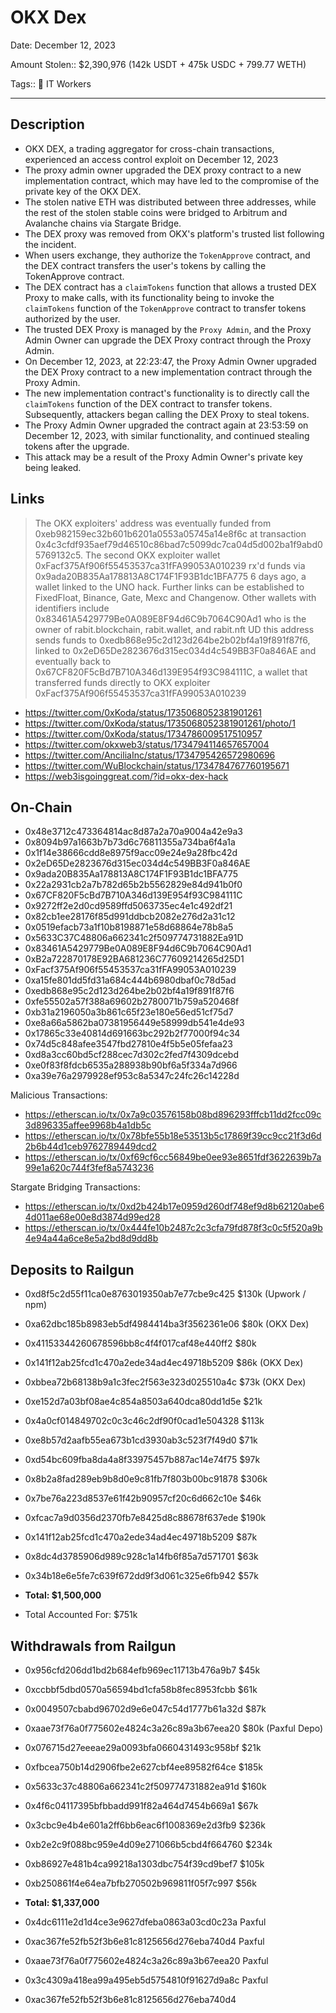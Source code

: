 # OKX Dex

Date: December 12, 2023

Amount Stolen:: $2,390,976 (142k USDT + 475k USDC + 799.77 WETH)

Tags:: 💼 IT Workers

---


## Description

- OKX DEX, a trading aggregator for cross-chain transactions, experienced an access control exploit on December 12, 2023
- The proxy admin owner upgraded the DEX proxy contract to a new implementation contract, which may have led to the compromise of the private key of the OKX DEX. 
- The stolen native ETH was distributed between three addresses, while the rest of the stolen stable coins were bridged to Arbitrum and Avalanche chains via Stargate Bridge.
- The DEX proxy was removed from OKX's platform's trusted list following the incident. 
- When users exchange, they authorize the `TokenApprove` contract, and the DEX contract transfers the user's tokens by calling the TokenApprove contract.
- The DEX contract has a `claimTokens` function that allows a trusted DEX Proxy to make calls, with its functionality being to invoke the `claimTokens` function of the `TokenApprove` contract to transfer tokens authorized by the user. 
- The trusted DEX Proxy is managed by the `Proxy Admin`, and the Proxy Admin Owner can upgrade the DEX Proxy contract through the Proxy Admin. 
- On December 12, 2023, at 22:23:47, the Proxy Admin Owner upgraded the DEX Proxy contract to a new implementation contract through the Proxy Admin.
- The new implementation contract's functionality is to directly call the `claimTokens` function of the DEX contract to transfer tokens. Subsequently, attackers began calling the DEX Proxy to steal tokens. 
- The Proxy Admin Owner upgraded the contract again at 23:53:59 on December 12, 2023, with similar functionality, and continued stealing tokens after the upgrade.
- This attack may be a result of the Proxy Admin Owner's private key being leaked.


## Links

> The OKX exploiters' address was eventually funded from 0xeb982159ec32b601b6201a0553a05745a14e8f6c at transaction  0x4c3cfdf935aef79d46510c86bad7c5099dc7ca04d5d002ba1f9abd05769132c5.
> The second OKX exploiter wallet 0xFacf375Af906f55453537ca31fFA99053A010239 rx'd funds via 0x9ada20B835Aa178813A8C174F1F93B1dc1BFA775 6 days ago, a wallet linked to the UNO hack. Further links can be established to FixedFloat, Binance, Gate, Mexc and Changenow.
> Other wallets with identifiers include 0x83461A5429779Be0A089E8F94d6C9b7064C90Ad1 who is the owner of rabit.blockchain, rabit.wallet, and rabit.nft UD this address sends funds to 0xedb868e95c2d123d264be2b02bf4a19f891f87f6, linked to 0x2eD65De2823676d315ec034d4c549BB3F0a846AE and eventually back to 0x67CF820F5cBd7B710A346d139E954f93C984111C, a wallet that transferred funds directly to OKX exploiter 0xFacf375Af906f55453537ca31fFA99053A010239
- https://twitter.com/0xKoda/status/1735068052381901261
- https://twitter.com/0xKoda/status/1735068052381901261/photo/1
- https://twitter.com/0xKoda/status/1734786009517510957
- https://twitter.com/okxweb3/status/1734794114657657004
- https://twitter.com/AnciliaInc/status/1734795426572980696
- https://twitter.com/WuBlockchain/status/1734784767760195671
- https://web3isgoinggreat.com/?id=okx-dex-hack


## On-Chain
- 0x48e3712c473364814ac8d87a2a70a9004a42e9a3
- 0x8094b97a1663b7b73d6c76811355a734ba6f4a1a
- 0x1f14e38666cdd8e8975f9acc09e24e9a28fbc42d
- 0x2eD65De2823676d315ec034d4c549BB3F0a846AE
- 0x9ada20B835Aa178813A8C174F1F93B1dc1BFA775
- 0x22a2931cb2a7b782d65b2b5562829e84d941b0f0
- 0x67CF820F5cBd7B710A346d139E954f93C984111C
- 0x9272ff2e2d0cd9589ffd5063735ec4e1c492df21
- 0x82cb1ee28176f85d991ddbcb2082e276d2a31c12
- 0x0519efacb73a1f10b8198871e58d68864e78b8a5
- 0x5633C37C48806a662341c2f509774731882Ea91D
- 0x83461A5429779Be0A089E8F94d6C9b7064C90Ad1
- 0xB2a722870178E92BA681236C77609214265d25D1
- 0xFacf375Af906f55453537ca31fFA99053A010239
- 0xa15fe801dd5fd31a684c444b6980dbaf0c78d5ad
- 0xedb868e95c2d123d264be2b02bf4a19f891f87f6
- 0xfe55502a57f388a69602b2780071b759a520468f
- 0xb31a2196050a3b861c65f23e180e56ed51cf75d7
- 0xe8a66a5862ba07381956449e58999db541e4de93
- 0x17865c33e40814d691663bc292b2f77000f94c34
- 0x74d5c848afee3547fbd27810e4f5b5e05fefaa23
- 0xd8a3cc60bd5cf288cec7d302c2fed7f4309dcebd
- 0xe0f83f8fdcb6535a288938b90bf6a5f334a7d966
- 0xa39e76a2979928ef953c8a5347c24fc26c14228d


Malicious Transactions:
- https://etherscan.io/tx/0x7a9c03576158b08bd896293fffcb11dd2fcc09c3d896335affee9968b4a1db5c
- https://etherscan.io/tx/0x78bfe55b18e53513b5c17869f39cc9cc21f3d6d2b6b44d1ceb9762789449dcd2
- https://etherscan.io/tx/0xf69cf6cc56849be0ee93e8651fdf3622639b7a99e1a620c744f3fef8a5743236


Stargate Bridging Transactions:
- https://etherscan.io/tx/0xd2b424b17e0959d260df748ef9d8b62120abe64d011ae68e00e8d3874d99ed28
- https://etherscan.io/tx/0x444fe10b2487c2c3cfa79fd878f3c0c5f520a9b4e94a44a6ce8e5a2bd8d9dd8b



## Deposits to Railgun

- 0xd8f5c2d55f11ca0e8763019350ab7e77cbe9c425 $130k (Upwork / npm)
- 0xa62dbc185b8983eb5df4984414ba3f3562361e06 $80k (OKX Dex)
- 0x41153344260678596bb8c4f4f017caf48e440ff2 $80k
- 0x141f12ab25fcd1c470a2ede34ad4ec49718b5209 $86k (OKX Dex)
- 0xbbea72b68138b9a1c3fec2f563e323d025510a4c $73k (OKX Dex)
- 0xe152d7a03bf08ae4c854a8503a640dca80dd1d5e $21k
- 0x4a0cf014849702c0c3c46c2df90f0cad1e504328 $113k
- 0xe8b57d2aafb55ea673b1cd3930ab3c523f7f49d0 $71k
- 0xd54bc609fba8da4a8f33975457b887ac14e74f75 $97k
- 0x8b2a8fad289eb9b8d0e9c81fb7f803b00bc91878 $306k
- 0x7be76a223d8537e61f42b90957cf20c6d662c10e $46k
- 0xfcac7a9d0356d2370fb7e8425d8c88678f637ede $190k
- 0x141f12ab25fcd1c470a2ede34ad4ec49718b5209 $87k
- 0x8dc4d3785906d989c928c1a14fb6f85a7d571701 $63k
- 0x34b18e6e5fe7c639f672dd9f3d061c325e6fb942 $57k
- **Total: $1,500,000**

- Total Accounted For: $751k

## Withdrawals from Railgun

- 0x956cfd206dd1bd2b684efb969ec11713b476a9b7 $45k
- 0xccbbf5dbd0570a56594bd1cfa58b8fec8953fcbb $61k
- 0x0049507cbabd96702d9e6e047c54d1777b61a32d $87k
- 0xaae73f76a0f775602e4824c3a26c89a3b67eea20 $80k (Paxful Depo)
- 0x076715d27eeeae29a0093bfa0660431493c958bf $21k
- 0xfbcea750b14d2906fbe2e627cbf4ee89582f64ce $185k
- 0x5633c37c48806a662341c2f509774731882ea91d $160k
- 0x4f6c04117395bfbbadd991f82a464d7454b669a1 $67k
- 0x3cbc9e4b4e601a2ff6bb6eac6f1008369e2d3fb9 $236k
- 0xb2e2c9f088bc959e4d09e271066b5cbd4f664760 $234k
- 0xb86927e481b4ca99218a1303dbc754f39cd9bef7 $105k
- 0xb250861f4e64ea7bfb270502b969811f05f7c997 $56k
- **Total: $1,337,000**


- 0x4dc6111e2d1d4ce3e9627dfeba0863a03cd0c23a Paxful
- 0xac367fe52fb52f3b6e81c8125656d276eba740d4 Paxful 
- 0xaae73f76a0f775602e4824c3a26c89a3b67eea20 Paxful
- 0x3c4309a418ea99a495eb5d5754810f91627d9a8c Paxful
- 0xac367fe52fb52f3b6e81c8125656d276eba740d4





